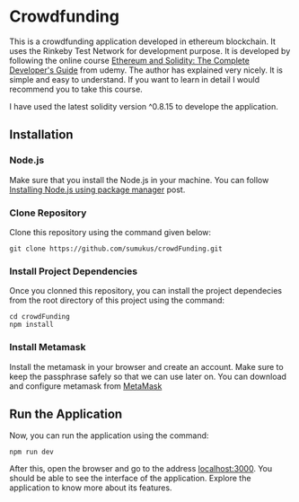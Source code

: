 # Crowdfunding
This is a crowdfunding application developed in ethereum blockchain. It uses the Rinkeby Test Network for development purpose. It is developed by following the online course [Ethereum and Solidity: The Complete Developer's Guide](https://www.udemy.com/course/ethereum-and-solidity-the-complete-developers-guide/) from udemy. The author has explained very nicely. It is simple and easy to understand. If you want to learn in detail I would recommend you to take this course.

I have used the latest solidity version ^0.8.15 to develope the application.

## Installation

### Node.js 

Make sure that you install the Node.js in your machine.  You can follow [Installing Node.js using package manager](https://nodejs.org/en/download/package-manager/) post.

### Clone Repository
Clone this repository using the command given below:
```
git clone https://github.com/sumukus/crowdFunding.git
```
### Install Project Dependencies
Once you clonned this repository, you can install the project dependecies from the root directory of this project
using the command:
```
cd crowdFunding
npm install
```
### Install Metamask
Install the metamask in your browser and create an account. Make sure to keep the passphrase safely so that we can use later on. You can download and configure metamask from [MetaMask](https://metamask.io/download/)

## Run the Application
Now, you can run the application using the command:
```
npm run dev
```
After this, open the browser and go to the address [localhost:3000](http://localhost:3000/). You should be able to see the interface of the application. Explore the application to know more about its features.


